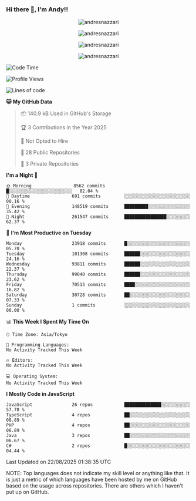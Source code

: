 ### Hi there 👋, I'm Andy!!

<p align="center" >
  <img src="https://github-profile-trophy.vercel.app/?username=AndresNazzari&theme=dracula&column=-1" alt="andresnazzari"/>
</p>

<p align="center">
  <img  src="https://github-readme-stats.vercel.app/api?username=AndresNazzari&count_private=true&show_icons=true&theme=dracula" alt="andresnazzari"/>
</p>
<p align="center">
  <img  src="https://github-readme-stats.vercel.app/api/top-langs/?username=AndresNazzari&layout=compact" alt="andresnazzari"/>
</p>
<p align="center" >
  <img src="https://github-readme-stats.vercel.app/api/wakatime?username=AndresNazzari" alt="andresnazzari"/>
</p>

<!--START_SECTION:waka-->
![Code Time](http://img.shields.io/badge/Code%20Time-966%20hrs%209%20mins-blue)

![Profile Views](http://img.shields.io/badge/Profile%20Views-0-blue)

![Lines of code](https://img.shields.io/badge/From%20Hello%20World%20I%27ve%20Written-80.5%20million%20lines%20of%20code-blue)

**🐱 My GitHub Data** 

> 📦 140.9 kB Used in GitHub's Storage 
 > 
> 🏆 3 Contributions in the Year 2025
 > 
> 🚫 Not Opted to Hire
 > 
> 📜 28 Public Repositories 
 > 
> 🔑 3 Private Repositories 
 > 
**I'm a Night 🦉** 

```text
🌞 Morning                8562 commits        █░░░░░░░░░░░░░░░░░░░░░░░░   02.04 % 
🌆 Daytime                691 commits         ░░░░░░░░░░░░░░░░░░░░░░░░░   00.16 % 
🌃 Evening                148519 commits      █████████░░░░░░░░░░░░░░░░   35.42 % 
🌙 Night                  261547 commits      ████████████████░░░░░░░░░   62.37 % 
```
📅 **I'm Most Productive on Tuesday** 

```text
Monday                   23918 commits       █░░░░░░░░░░░░░░░░░░░░░░░░   05.70 % 
Tuesday                  101308 commits      ██████░░░░░░░░░░░░░░░░░░░   24.16 % 
Wednesday                93811 commits       ██████░░░░░░░░░░░░░░░░░░░   22.37 % 
Thursday                 99040 commits       ██████░░░░░░░░░░░░░░░░░░░   23.62 % 
Friday                   70513 commits       ████░░░░░░░░░░░░░░░░░░░░░   16.82 % 
Saturday                 30728 commits       ██░░░░░░░░░░░░░░░░░░░░░░░   07.33 % 
Sunday                   1 commits           ░░░░░░░░░░░░░░░░░░░░░░░░░   00.00 % 
```


📊 **This Week I Spent My Time On** 

```text
🕑︎ Time Zone: Asia/Tokyo

💬 Programming Languages: 
No Activity Tracked This Week

🔥 Editors: 
No Activity Tracked This Week

💻 Operating System: 
No Activity Tracked This Week
```

**I Mostly Code in JavaScript** 

```text
JavaScript               26 repos            ██████████████░░░░░░░░░░░   57.78 % 
TypeScript               4 repos             ██░░░░░░░░░░░░░░░░░░░░░░░   08.89 % 
PHP                      4 repos             ██░░░░░░░░░░░░░░░░░░░░░░░   08.89 % 
Java                     3 repos             ██░░░░░░░░░░░░░░░░░░░░░░░   06.67 % 
C#                       2 repos             █░░░░░░░░░░░░░░░░░░░░░░░░   04.44 % 
```




 Last Updated on 22/08/2025 01:38:35 UTC
<!--END_SECTION:waka-->

NOTE: Top languages does not indicate my skill level or anything like that. It is just a metric of which languages have been hosted by me on GitHub based on the usage across repositories. There are others which I haven't put up on GitHub.

<!-- Here are some ideas to get you started:

-   🔭 I’m currently working on ...
-   🌱 I’m currently learning ...
-   👯 I’m looking to collaborate on ...
-   🤔 I’m looking for help with ...
-   💬 Ask me about ...
-   📫 How to reach me: ...
-   😄 Pronouns: ...
-   ⚡ Fun fact: ... -->
